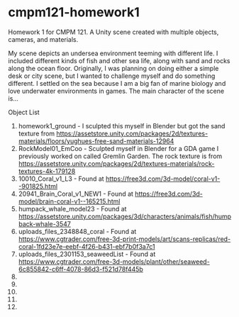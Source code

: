 # cmpm121-homework1
Homework 1 for CMPM 121. A Unity scene created with multiple objects, cameras, and materials. 

  My scene depicts an undersea environment teeming with different life. I included different kinds of fish and other sea life, along with sand and rocks along the ocean floor. Originally, I was planning on doing either a simple desk or city scene, but I wanted to challenge myself and do something different. I settled on the sea because I am a big fan of marine biology and love underwater environments in games. The main character of the scene is...
  
Object List
1. homework1_ground - I sculpted this myself in Blender but got the sand texture from https://assetstore.unity.com/packages/2d/textures-materials/floors/yughues-free-sand-materials-12964
2. RockModel01_EmCoo - Sculpted myself in Blender for a GDA game I previously worked on called Gremlin Garden. The rock texture is from https://assetstore.unity.com/packages/2d/textures-materials/rock-textures-4k-179128
3. 10010_Coral_v1_L3 - Found at https://free3d.com/3d-model/coral-v1--901825.html
4. 20941_Brain_Coral_v1_NEW1 - Found at https://free3d.com/3d-model/brain-coral-v1--165215.html
5. humpack_whale_model23 - Found at https://assetstore.unity.com/packages/3d/characters/animals/fish/humpback-whale-3547
6. uploads_files_2348848_coral - Found at https://www.cgtrader.com/free-3d-print-models/art/scans-replicas/red-coral-1fd23e7e-eebf-4f26-b431-ebf7b0f3a7c1
7. uploads_files_2301153_seaweedList - Found at https://www.cgtrader.com/free-3d-models/plant/other/seaweed-6c855842-c6ff-4078-86d3-f521d78f445b
8. 
9. 
10. 
11. 
12. 
